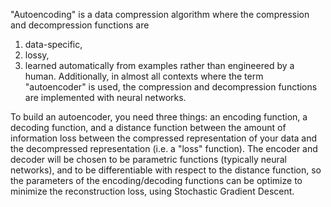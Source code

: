 "Autoencoding" is a data compression algorithm where the compression and decompression functions are 
1) data-specific, 
2) lossy,
3) learned automatically from examples rather than engineered by a human. 
Additionally, in almost all contexts where the term "autoencoder" is used, the compression and decompression functions are implemented with neural networks.

To build an autoencoder, you need three things: an encoding function, a decoding function, and a distance function between the amount of information loss between the compressed representation of your data and the decompressed representation (i.e. a "loss" function). 
The encoder and decoder will be chosen to be parametric functions (typically neural networks), and to be differentiable with respect to the distance function, so the parameters of the encoding/decoding functions can be optimize to minimize the reconstruction loss, using Stochastic Gradient Descent. 
